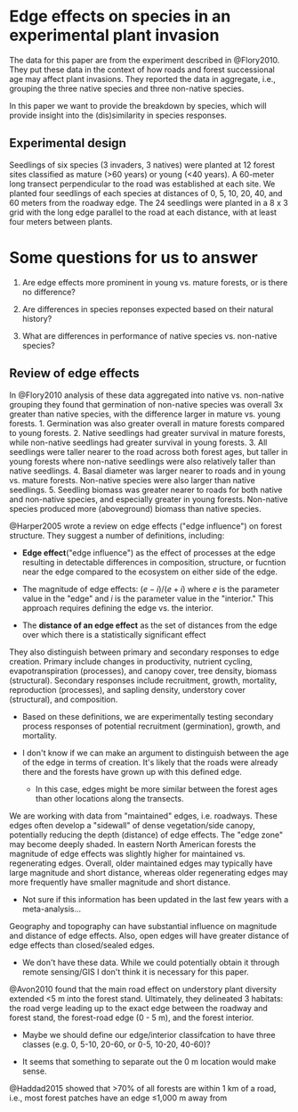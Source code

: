 # Edge effects on species in an experimental plant invasion

The data for this paper are from the experiment described in @Flory2010. They put these data in the context of how roads and forest successional age may affect plant invasions. They reported the data in aggregate, i.e., grouping the three native species and three non-native species. 

In this paper we want to provide the breakdown by species, which will provide insight into the (dis)similarity in species responses.

## Experimental design
Seedlings of six species (3 invaders, 3 natives) were planted at 12 forest sites classified as mature (>60 years) or young (<40 years). A 60-meter long transect perpendicular to the road was established at each site. We planted four seedlings of each species at distances of 0, 5, 10, 20, 40, and 60 meters from the roadway edge. The 24 seedlings were planted in a 8 x 3 grid with the long edge parallel to the road at each distance, with at least four meters between plants.


# Some questions for us to answer

1. Are edge effects more prominent in young vs. mature forests, or is there no difference?

2. Are differences in species reponses expected based on their natural history?

3. What are differences in performance of native species vs. non-native species?


## Review of edge effects

In @Flory2010 analysis of these data aggregated into native vs. non-native grouping they found that germination of non-native species was overall 3x greater than native species, with the difference larger in mature vs. young forests. 1. Germination was also greater overall in mature forests compared to young forests. 2. Native seedlings had greater survival in mature forests, while non-native seedlings had greater survival in young forests. 3. All seedlings were taller nearer to the road across both forest ages, but taller in young forests where non-native seedlings were also relatively taller than native seedlings. 4. Basal diameter was larger nearer to roads and in young vs. mature forests. Non-native species were also larger than native seedlings. 5. Seedling biomass was greater nearer to roads for both native and non-native species, and especially greater in young forests. Non-native species produced more (aboveground) biomass than native species.

@Harper2005 wrote a review on edge effects ("edge influence") on forest structure. They suggest a number of definitions, including: 

- **Edge effect**("edge influence") as the effect of processes at the edge resulting in detectable differences in composition, structure, or fucntion near the edge compared to the ecosystem on either side of the edge.

- The magnitude of edge effects: $(e-i)/(e+i)$ where *e* is the parameter value in the "edge" and *i* is the parameter value in the "interior." This approach requires defining the edge vs. the interior.

- The **distance of an edge effect** as the set of distances from the edge over which there is a statistically significant effect

They also distinguish between primary and secondary responses to edge creation. Primary include changes in productivity, nutrient cycling, evapotranspiration (processes), and canopy cover, tree density, biomass (structural). Secondary responses include recruitment, growth, mortality, reproduction (processes), and sapling density, understory cover (structural), and composition.

 - Based on these definitions, we are experimentally testing secondary process responses of potential recruitment (germination), growth, and mortality.
 
 - I don't know if we can make an argument to distinguish between the age of the edge in terms of creation. It's likely that the roads were already there and the forests have grown up with this defined edge.
 
   - In this case, edges might be more similar between the forest ages than other locations along the transects.
 
We are working with data from "maintained" edges, i.e. roadways. These edges often develop a "sidewall" of dense vegetation/side canopy, potentially reducing the depth (distance) of edge effects. The "edge zone" may become deeply shaded. In eastern North American forests the magnitude of edge effects was slightly higher for maintained vs. regenerating edges. Overall, older maintained edges may typically have large magnitude and short distance, whereas older regenerating edges may more frequently have smaller magnitude and short distance. 

 - Not sure if this information has been updated in the last few years with a meta-analysis...

Geography and topography can have substantial influence on magnitude and distance of edge effects. Also, open edges will have greater distance of edge effects than closed/sealed edges.

 - We don't have these data. While we could potentially obtain it through remote sensing/GIS I don't think it is necessary for this paper.

@Avon2010 found that the main road effect on understory plant diversity extended <5 m into the forest stand. Ultimately, they delineated 3 habitats: the road verge leading up to the exact edge between the roadway and forest stand, the forest-road edge (0 - 5 m), and the forest interior. 

 - Maybe we should define our edge/interior classifcation to have three classes (e.g. 0, 5-10, 20-60, or 0-5, 10-20, 40-60)?
 
 - It seems that something to separate out the 0 m location would make sense.


@Haddad2015 showed that >70% of all forests are within 1 km of a road, i.e., most forest patches have an edge ≤1,000 m away from 

 

 